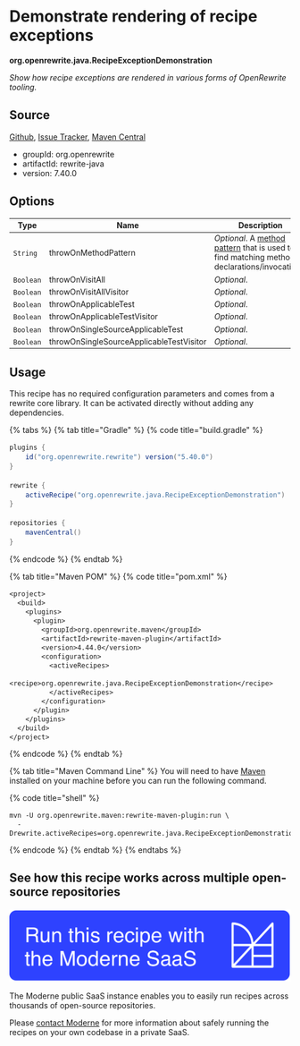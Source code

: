 # Demonstrate rendering of recipe exceptions

**org.openrewrite.java.RecipeExceptionDemonstration**

_Show how recipe exceptions are rendered in various forms of OpenRewrite tooling._

## Source

[Github](https://github.com/openrewrite/rewrite/blob/main/rewrite-java/src/main/java/org/openrewrite/java/RecipeExceptionDemonstration.java), [Issue Tracker](https://github.com/openrewrite/rewrite/issues), [Maven Central](https://central.sonatype.com/artifact/org.openrewrite/rewrite-java/7.40.0/jar)

* groupId: org.openrewrite
* artifactId: rewrite-java
* version: 7.40.0

## Options

| Type      | Name                                     | Description                                                                                                     |
| --------- | ---------------------------------------- | --------------------------------------------------------------------------------------------------------------- |
| `String`  | throwOnMethodPattern                     | _Optional_. A [method pattern](broken-reference) that is used to find matching method declarations/invocations. |
| `Boolean` | throwOnVisitAll                          | _Optional_.                                                                                                     |
| `Boolean` | throwOnVisitAllVisitor                   | _Optional_.                                                                                                     |
| `Boolean` | throwOnApplicableTest                    | _Optional_.                                                                                                     |
| `Boolean` | throwOnApplicableTestVisitor             | _Optional_.                                                                                                     |
| `Boolean` | throwOnSingleSourceApplicableTest        | _Optional_.                                                                                                     |
| `Boolean` | throwOnSingleSourceApplicableTestVisitor | _Optional_.                                                                                                     |

## Usage

This recipe has no required configuration parameters and comes from a rewrite core library. It can be activated directly without adding any dependencies.

{% tabs %}
{% tab title="Gradle" %}
{% code title="build.gradle" %}
```groovy
plugins {
    id("org.openrewrite.rewrite") version("5.40.0")
}

rewrite {
    activeRecipe("org.openrewrite.java.RecipeExceptionDemonstration")
}

repositories {
    mavenCentral()
}

```
{% endcode %}
{% endtab %}

{% tab title="Maven POM" %}
{% code title="pom.xml" %}
```markup
<project>
  <build>
    <plugins>
      <plugin>
        <groupId>org.openrewrite.maven</groupId>
        <artifactId>rewrite-maven-plugin</artifactId>
        <version>4.44.0</version>
        <configuration>
          <activeRecipes>
            <recipe>org.openrewrite.java.RecipeExceptionDemonstration</recipe>
          </activeRecipes>
        </configuration>
      </plugin>
    </plugins>
  </build>
</project>
```
{% endcode %}
{% endtab %}

{% tab title="Maven Command Line" %}
You will need to have [Maven](https://maven.apache.org/download.cgi) installed on your machine before you can run the following command.

{% code title="shell" %}
```shell
mvn -U org.openrewrite.maven:rewrite-maven-plugin:run \
  -Drewrite.activeRecipes=org.openrewrite.java.RecipeExceptionDemonstration
```
{% endcode %}
{% endtab %}
{% endtabs %}

## See how this recipe works across multiple open-source repositories

[![Moderne Link Image](../../../.gitbook/assets/ModerneRecipeButton.png)](https://public.moderne.io/recipes/org.openrewrite.java.RecipeExceptionDemonstration)

The Moderne public SaaS instance enables you to easily run recipes across thousands of open-source repositories.

Please [contact Moderne](https://moderne.io/product) for more information about safely running the recipes on your own codebase in a private SaaS.
